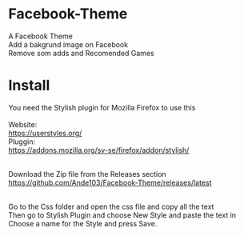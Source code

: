 # Facebook-Theme

A Facebook Theme<br>
Add a bakgrund image on Facebook<br>
Remove som adds and Recomended Games<br>


# Install<br>
You need the Stylish plugin for Mozilla Firefox to use this<br>
<br>
Website:<br>
https://userstyles.org/<br>
Pluggin:<br>
https://addons.mozilla.org/sv-se/firefox/addon/stylish/<br><br>

Download the Zip file from the Releases section<br>
https://github.com/Ande103/Facebook-Theme/releases/latest <br><br>

Go to the Css folder and open the css file and copy all the text<br>
Then go to Stylish Plugin and choose New Style and paste the text in<br>
Choose a name for the Style and press Save.